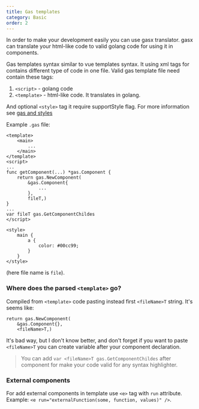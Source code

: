 ```yaml
---
title: Gas templates
category: Basic
order: 2
---
```


In order to make your development easily you can use gasx translator.
gasx can translate your html-like code to valid golang code for using it in components.

Gas templates syntax similar to vue templates syntax. It using xml tags for contains different type of code in one file.
Valid gas template file need contain these tags:

1. `<script>` - golang code
2. `<template>` - html-like code. It translates in golang.

And optional `<style>` tag it require supportStyle flag. For more information see [gas and styles](https://gascore.github.io/styles)

Example `.gas` file:
```
<template>
    <main>
        ...
    </main>
</template>
<script>
...
func getComponent(...) *gas.Component {
    return gas.NewComponent(
        &gas.Component{
            ...
        },
        fileT,)
}
...
var fileT gas.GetComponentChildes
</script>

<style>
    main {
        a {
            color: #00cc99;
        }
    }
</style>
```
(here file name is `file`).

### Where does the parsed `<template>` go?

Compiled from `<template>` code pasting instead first `<fileName>T` string.
It's seems like:
```
return gas.NewComponent(
    &gas.Component{},
    <fileName>T,)
```

It's bad way, but I don't know better, 
and don't forget if you want to paste `<fileName>T` you can create variable after your component declaration.

> You can add `var <fileName>T gas.GetComponentChildes` after component for make your code valid for any syntax highlighter.

### External components
For add external components in template use `<e>` tag with `run` attribute.
Example: `<e run="externalFunction(some, function, values)" />`.